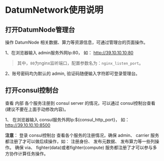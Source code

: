 # DatumNetwork使用说明

## 打开DatumNode管理台

操作 DatumNode 相关数据、算力等资源信息，可通过管理台的页面操作。

1、在浏览器输入 admin服务外网Ip:80， 如： http://39.10.10.10:80

> 其中，`80`为nginx监听端口，配置参数名为：`nginx_listen_port`。

2、账号密码均为默认的 admin, 验证码随便输入字符即可登录管理台。


## 打开consul控制台

查看 内部 各个服务注册到 consul server 的情况，可以通过 consul控制台查看(建议不要在上面手动修改内容)。


1、 在浏览器输入 consul服务外网Ip:${consul_http_port}， 如： http://39.10.10.10:8500


**注意**： 登录 consul控制台 查看各个服务的注册情况，确保 admin、 carrier 服务都注册了才可以做后续操作，如： 注册身份、 发布元数据、 发布算力等一些列操作。 确保 via、 fighter(data)或者fighter(compute) 服务都注册了才可以参与多方协作计算任务操作。